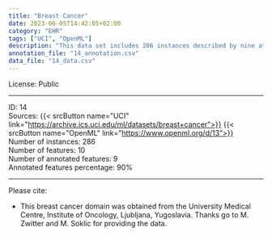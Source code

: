 ```yaml
---
title: "Breast Cancer"
date: 2023-06-05T14:42:05+02:00
category: "EHR"
tags: ["UCI", "OpenML"]
description: "This data set includes 286 instances described by nine attributes, including categorical features. Data are imbalanced, and the goal is to predict the occurrence of breast cancer."
annotation_file: "14_annotation.csv"
data_file: "14_data.csv"
---
```


License: Public 

 --- 
ID: 14 \
Sources: {{< srcButton name="UCI" link="https://archive.ics.uci.edu/ml/datasets/breast+cancer">}} {{< srcButton name="OpenML" link="https://www.openml.org/d/13">}}  \
Number of instances: 286 \
Number of features: 10 \
Number of annotated features: 9 \
Annotated features percentage: 90% 

 --- 
Please cite: 
- This breast cancer domain was obtained from the University Medical Centre, Institute of Oncology, Ljubljana, Yugoslavia. Thanks go to M. Zwitter and M. Soklic for providing the data. 
